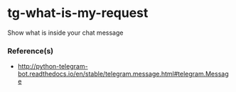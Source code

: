 # tg-what-is-my-request
Show what is inside your chat message
### Reference(s)
* http://python-telegram-bot.readthedocs.io/en/stable/telegram.message.html#telegram.Message
